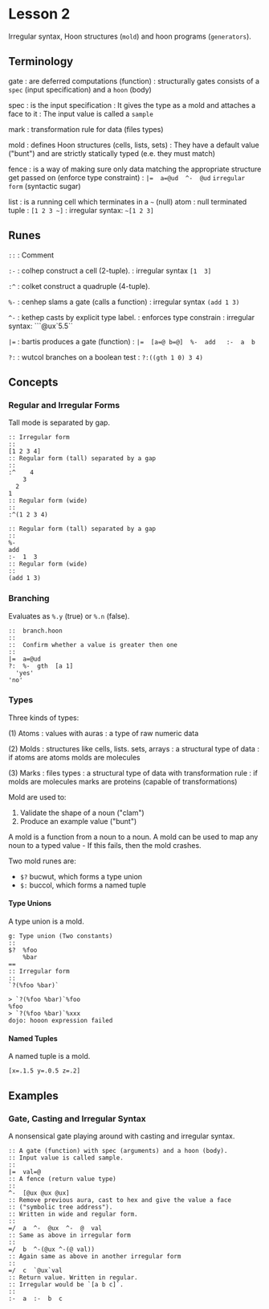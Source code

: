 # Lesson 2

Irregular syntax, Hoon structures (`mold`) and hoon programs (`generators`).

## Terminology

gate
: are deferred computations (function)
: structurally gates consists of a `spec` (input specification) and a `hoon` (body)

spec
: is the input specification
: It gives the type as a mold and attaches a face to it
: The input value is called a `sample`

mark
: transformation rule for data (files types)

mold
: defines Hoon structures (cells, lists, sets)
: They have a default value ("bunt") and are strictly statically typed (e.e. they must match)

fence
: is a way of making sure only data matching the appropriate structure get passed on (enforce type constraint)
: `|=  a=@ud  ^-  @ud` `irregular form` (syntactic sugar)

list
: is a running cell which terminates in a `~` (null) atom
: null terminated tuple
: `[1 2 3 ~]`
: irregular syntax: `~[1 2 3]`

## Runes

`::`
: Comment

`:-`
: colhep construct a cell (2-tuple).
: irregular syntax `[1  3]`

`:^`
: colket construct a quadruple (4-tuple).

`%-`
: cenhep slams a gate (calls a function)
: irregular syntax `(add 1 3)`

`^-`
: kethep casts by explicit type label.
: enforces type constrain
: irregular syntax: ```@ux`5.5``

`|=`
: bartis produces a gate (function)
: `|=  [a=@ b=@]  %-  add   :-  a  b`

`?:`
: wutcol branches on a boolean test
: `?:((gth 1 0) 3 4)`

## Concepts

### Regular and Irregular Forms

Tall mode is separated by gap.

```hoon
:: Irregular form
::
[1 2 3 4]
:: Regular form (tall) separated by a gap
::
:^    4
    3
  2
1
:: Regular form (wide)
::
:^(1 2 3 4)
```

```hoon
:: Regular form (tall) separated by a gap
::
%-
add
:-  1  3
:: Regular form (wide)
::
(add 1 3)
```

### Branching

Evaluates as `%.y` (true) or `%.n` (false).

```hoon
::  branch.hoon
::
::  Confirm whether a value is greater then one
::
|=  a=@ud
?:  %-  gth  [a 1]
  'yes'
'no'
```

### Types

Three kinds of types:

(1) Atoms
: values with auras
: a type of raw numeric data

(2) Molds
: structures like cells, lists. sets, arrays 
: a structural type of data
: if atoms are atoms molds are molecules

(3) Marks
: files types
: a structural type of data with transformation rule
: if molds are molecules marks are proteins (capable of transformations)

Mold are used to:
1. Validate the shape of a noun ("clam")
2. Produce an example value ("bunt")

A mold is a function from a noun to a noun. A mold can be used to map any noun to a
typed value - If this fails, then the mold crashes.

Two mold runes are:
- `$?` bucwut, which forms a type union
- `$:` buccol, which forms a named tuple

#### Type Unions

A type union is a mold.

```hoon
g: Type union (Two constants)
::
$?  %foo
    %bar
==
:: Irregular form
::
`?(%foo %bar)`
```

```dojo
> `?(%foo %bar)`%foo
%foo
> `?(%foo %bar)`%xxx
dojo: hooon expression failed
```

#### Named Tuples

A named tuple is a mold.

```hoon
[x=.1.5 y=.0.5 z=.2]
```

## Examples

### Gate, Casting and Irregular Syntax

A nonsensical gate playing around with casting and irregular syntax.

```hoon
:: A gate (function) with spec (arguments) and a hoon (body).
:: Input value is called sample.
::
|=  val=@
:: A fence (return value type)
::
^-  [@ux @ux @ux]
:: Remove previous aura, cast to hex and give the value a face
:: ("symbolic tree address").
:: Written in wide and regular form.
::
=/  a  ^-  @ux  ^-  @  val
:: Same as above in irregular form
::
=/  b  ^-(@ux ^-(@ val))
:: Again same as above in another irregular form
::
=/  c  `@ux`val
:: Return value. Written in regular.
:: Irregular would be `[a b c]`.
::
:-  a  :-  b  c
```
